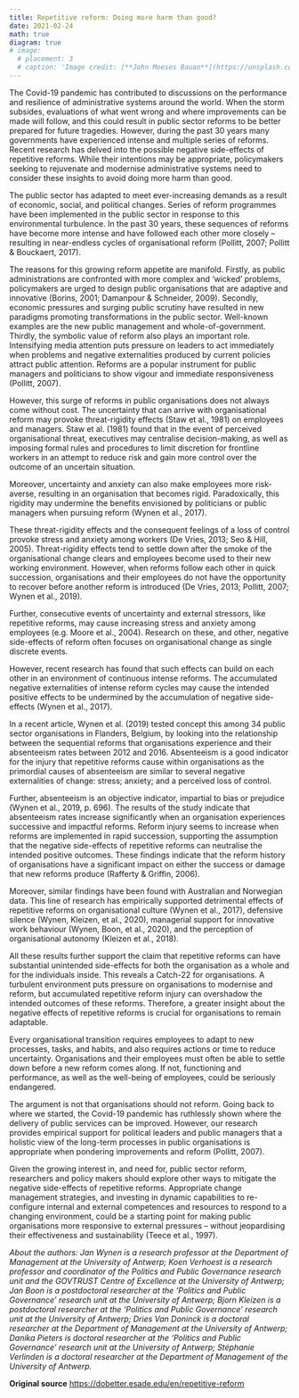 ```yaml
---
title: Repetitive reform: Doing more harm than good?
date: 2021-02-24
math: true
diagram: true
# image:
  # placement: 3
  # caption: 'Image credit: [**John Moeses Bauan**](https://unsplash.com/photos/OGZtQF8iC0g)'
---
```


The Covid-19 pandemic has contributed to discussions on the performance and resilience of administrative systems around the world. When the storm subsides, evaluations of what went wrong and where improvements can be made will follow, and this could result in public sector reforms to be better prepared for future tragedies. However, during the past 30 years many governments have experienced intense and multiple series of reforms. Recent research has delved into the possible negative side-effects of repetitive reforms. While their intentions may be appropriate, policymakers seeking to rejuvenate and modernise administrative systems need to consider these insights to avoid doing more harm than good.

The public sector has adapted to meet ever-increasing demands as a result of economic, social, and political changes. Series of reform programmes have been implemented in the public sector in response to this environmental turbulence. In the past 30 years, these sequences of reforms have become more intense and have followed each other more closely – resulting in near-endless cycles of organisational reform (Pollitt, 2007; Pollitt & Bouckaert, 2017).

The reasons for this growing reform appetite are manifold. Firstly, as public administrations are confronted with more complex and ‘wicked’ problems, policymakers are urged to design public organisations that are adaptive and innovative (Borins, 2001; Damanpour & Schneider, 2009). Secondly, economic pressures and surging public scrutiny have resulted in new paradigms promoting transformations in the public sector. Well-known examples are the new public management and whole-of-government. Thirdly, the symbolic value of reform also plays an important role. Intensifying media attention puts pressure on leaders to act immediately when problems and negative externalities produced by current policies attract public attention. Reforms are a popular instrument for public managers and politicians to show vigour and immediate responsiveness (Pollitt, 2007).

However, this surge of reforms in public organisations does not always come without cost. The uncertainty that can arrive with organisational reform may provoke threat-rigidity effects (Staw et al., 1981) on employees and managers. Staw et al. (1981) found that in the event of perceived organisational threat, executives may centralise decision-making, as well as imposing formal rules and procedures to limit discretion for frontline workers in an attempt to reduce risk and gain more control over the outcome of an uncertain situation.

Moreover, uncertainty and anxiety can also make employees more risk-averse, resulting in an organisation that becomes rigid. Paradoxically, this rigidity may undermine the benefits envisioned by politicians or public managers when pursuing reform (Wynen et al., 2017).

These threat-rigidity effects and the consequent feelings of a loss of control provoke stress and anxiety among workers (De Vries, 2013; Seo & Hill, 2005). Threat-rigidity effects tend to settle down after the smoke of the organisational change clears and employees become used to their new working environment. However, when reforms follow each other in quick succession, organisations and their employees do not have the opportunity to recover before another reform is introduced (De Vries, 2013; Pollitt, 2007; Wynen et al., 2019).

Further, consecutive events of uncertainty and external stressors, like repetitive reforms, may cause increasing stress and anxiety among employees (e.g. Moore et al., 2004). Research on these, and other, negative side-effects of reform often focuses on organisational change as single discrete events.

However, recent research has found that such effects can build on each other in an environment of continuous intense reforms. The accumulated negative externalities of intense reform cycles may cause the intended positive effects to be undermined by the accumulation of negative side-effects (Wynen et al., 2017).

In a recent article, Wynen et al. (2019) tested concept this among 34 public sector organisations in Flanders, Belgium, by looking into the relationship between the sequential reforms that organisations experience and their absenteeism rates between 2012 and 2016. Absenteeism is a good indicator for the injury that repetitive reforms cause within organisations as the primordial causes of absenteeism are similar to several negative externalities of change: stress; anxiety; and a perceived loss of control.

Further, absenteeism is an objective indicator, impartial to bias or prejudice (Wynen et al., 2019, p. 696). The results of the study indicate that absenteeism rates increase significantly when an organisation experiences successive and impactful reforms. Reform injury seems to increase when reforms are implemented in rapid succession, supporting the assumption that the negative side-effects of repetitive reforms can neutralise the intended positive outcomes. These findings indicate that the reform history of organisations have a significant impact on either the success or damage that new reforms produce (Rafferty & Griffin, 2006).

Moreover, similar findings have been found with Australian and Norwegian data. This line of research has empirically supported detrimental effects of repetitive reforms on organisational culture (Wynen et al., 2017), defensive silence (Wynen, Kleizen, et al., 2020), managerial support for innovative work behaviour (Wynen, Boon, et al., 2020), and the perception of organisational autonomy (Kleizen et al., 2018).

All these results further support the claim that repetitive reforms can have substantial unintended side-effects for both the organisation as a whole and for the individuals inside. This reveals a Catch-22 for organisations. A turbulent environment puts pressure on organisations to modernise and reform, but accumulated repetitive reform injury can overshadow the intended outcomes of these reforms. Therefore, a greater insight about the negative effects of repetitive reforms is crucial for organisations to remain adaptable.

Every organisational transition requires employees to adapt to new processes, tasks, and habits, and also requires actions or time to reduce uncertainty. Organisations and their employees must often be able to settle down before a new reform comes along. If not, functioning and performance, as well as the well-being of employees, could be seriously endangered. 

The argument is not that organisations should not reform. Going back to where we started, the Covid-19 pandemic has ruthlessly shown where the delivery of public services can be improved. However, our research provides empirical support for political leaders and public managers that a holistic view of the long-term processes in public organisations is appropriate when pondering improvements and reform (Pollitt, 2007).

Given the growing interest in, and need for, public sector reform, researchers and policy makers should explore other ways to mitigate the negative side-effects of repetitive reforms. Appropriate change management strategies, and investing in dynamic capabilities to re-configure internal and external competences and resources to respond to a changing environment, could be a starting point for making public organisations more responsive to external pressures – without jeopardising their effectiveness and sustainability (Teece et al., 1997).

*About the authors: Jan Wynen is a research professor at the Department of Management at the University of Antwerp; Koen Verhoest is a research professor and coordinator of the Politics and Public Governance research unit and the GOVTRUST Centre of Excellence at the University of Antwerp; Jan Boon is a postdoctoral researcher at the ‘Politics and Public Governance’ research unit at the University of Antwerp; Bjorn Kleizen is a postdoctoral researcher at the ‘Politics and Public Governance’ research unit at the University of Antwerp; Dries Van Doninck is a doctoral researcher at the Department of Management at the University of Antwerp; Danika Pieters is doctoral researcher at the ‘Politics and Public Governance’ research unit at the University of Antwerp; Stéphanie Verlinden is a doctoral researcher at the Department of Management of the University of Antwerp.*

**Original source**
https://dobetter.esade.edu/en/repetitive-reform


